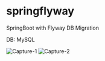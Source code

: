 # springflyway
SpringBoot with Flyway DB Migration

DB: MySQL


![Capture-1](https://user-images.githubusercontent.com/12723727/146427037-e263cf5d-eba8-4e82-8f11-aa7fdce8299f.PNG)
![Capture-2](https://user-images.githubusercontent.com/12723727/146427057-2a9be652-907a-43a9-a94a-6b8ed61a56c8.PNG)
